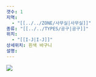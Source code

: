 ```yaml
---
갯수: 1
지역:
  - "[[../../ZONE/사무실|사무실]]"
종류: "[[../../TYPES/공구|공구]]"
위치:
  - "[[I-J|I-J]]"
상세위치: 흰색 바구니
설명:
---
```

![](http://192.168.50.22/devices/250503_IMG_0008.jpeg)
